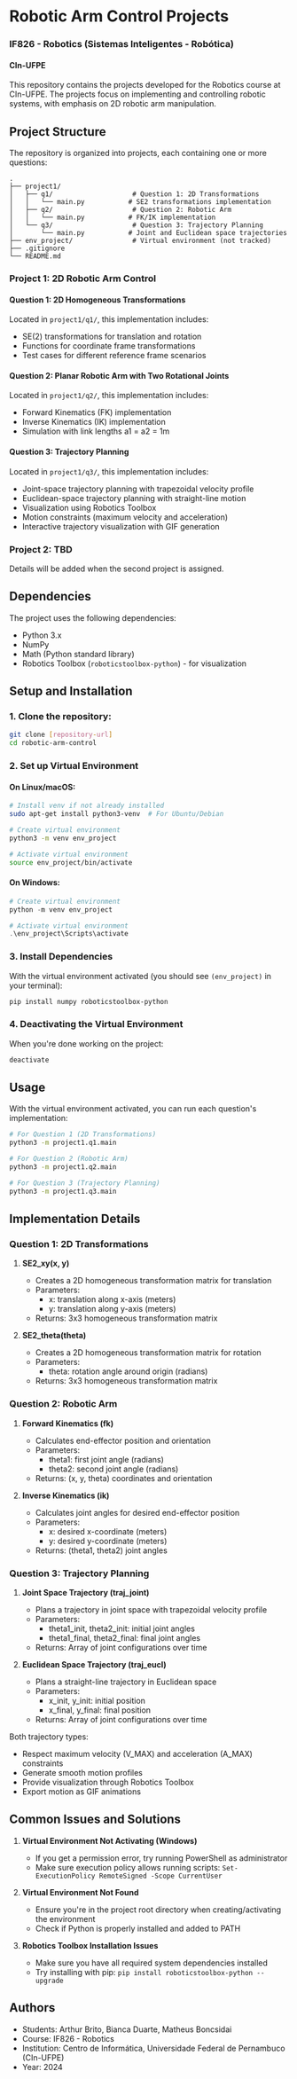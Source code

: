 # Robotic Arm Control Projects
### IF826 - Robotics (Sistemas Inteligentes - Robótica)
#### CIn-UFPE

This repository contains the projects developed for the Robotics course at CIn-UFPE. The projects focus on implementing and controlling robotic systems, with emphasis on 2D robotic arm manipulation.

## Project Structure

The repository is organized into projects, each containing one or more questions:

```
.
├── project1/
│   ├── q1/                    # Question 1: 2D Transformations
│   │   └── main.py           # SE2 transformations implementation
│   ├── q2/                    # Question 2: Robotic Arm
│   │   └── main.py           # FK/IK implementation
│   └── q3/                    # Question 3: Trajectory Planning
│       └── main.py           # Joint and Euclidean space trajectories
├── env_project/               # Virtual environment (not tracked)
├── .gitignore
└── README.md
```

### Project 1: 2D Robotic Arm Control

#### Question 1: 2D Homogeneous Transformations
Located in `project1/q1/`, this implementation includes:
- SE(2) transformations for translation and rotation
- Functions for coordinate frame transformations
- Test cases for different reference frame scenarios

#### Question 2: Planar Robotic Arm with Two Rotational Joints
Located in `project1/q2/`, this implementation includes:
- Forward Kinematics (FK) implementation
- Inverse Kinematics (IK) implementation
- Simulation with link lengths a1 = a2 = 1m

#### Question 3: Trajectory Planning
Located in `project1/q3/`, this implementation includes:
- Joint-space trajectory planning with trapezoidal velocity profile
- Euclidean-space trajectory planning with straight-line motion
- Visualization using Robotics Toolbox
- Motion constraints (maximum velocity and acceleration)
- Interactive trajectory visualization with GIF generation

### Project 2: TBD
Details will be added when the second project is assigned.

## Dependencies

The project uses the following dependencies:
- Python 3.x
- NumPy
- Math (Python standard library)
- Robotics Toolbox (`roboticstoolbox-python`) - for visualization

## Setup and Installation

### 1. Clone the repository:
```bash
git clone [repository-url]
cd robotic-arm-control
```

### 2. Set up Virtual Environment

#### On Linux/macOS:
```bash
# Install venv if not already installed
sudo apt-get install python3-venv  # For Ubuntu/Debian

# Create virtual environment
python3 -m venv env_project

# Activate virtual environment
source env_project/bin/activate
```

#### On Windows:
```powershell
# Create virtual environment
python -m venv env_project

# Activate virtual environment
.\env_project\Scripts\activate
```

### 3. Install Dependencies
With the virtual environment activated (you should see `(env_project)` in your terminal):
```bash
pip install numpy roboticstoolbox-python
```

### 4. Deactivating the Virtual Environment
When you're done working on the project:
```bash
deactivate
```

## Usage

With the virtual environment activated, you can run each question's implementation:

```bash
# For Question 1 (2D Transformations)
python3 -m project1.q1.main

# For Question 2 (Robotic Arm)
python3 -m project1.q2.main

# For Question 3 (Trajectory Planning)
python3 -m project1.q3.main
```

## Implementation Details

### Question 1: 2D Transformations

1. **SE2_xy(x, y)**
   - Creates a 2D homogeneous transformation matrix for translation
   - Parameters:
     - x: translation along x-axis (meters)
     - y: translation along y-axis (meters)
   - Returns: 3x3 homogeneous transformation matrix

2. **SE2_theta(theta)**
   - Creates a 2D homogeneous transformation matrix for rotation
   - Parameters:
     - theta: rotation angle around origin (radians)
   - Returns: 3x3 homogeneous transformation matrix

### Question 2: Robotic Arm

1. **Forward Kinematics (fk)**
   - Calculates end-effector position and orientation
   - Parameters:
     - theta1: first joint angle (radians)
     - theta2: second joint angle (radians)
   - Returns: (x, y, theta) coordinates and orientation

2. **Inverse Kinematics (ik)**
   - Calculates joint angles for desired end-effector position
   - Parameters:
     - x: desired x-coordinate (meters)
     - y: desired y-coordinate (meters)
   - Returns: (theta1, theta2) joint angles

### Question 3: Trajectory Planning

1. **Joint Space Trajectory (traj_joint)**
   - Plans a trajectory in joint space with trapezoidal velocity profile
   - Parameters:
     - theta1_init, theta2_init: initial joint angles
     - theta1_final, theta2_final: final joint angles
   - Returns: Array of joint configurations over time

2. **Euclidean Space Trajectory (traj_eucl)**
   - Plans a straight-line trajectory in Euclidean space
   - Parameters:
     - x_init, y_init: initial position
     - x_final, y_final: final position
   - Returns: Array of joint configurations over time

Both trajectory types:
- Respect maximum velocity (V_MAX) and acceleration (A_MAX) constraints
- Generate smooth motion profiles
- Provide visualization through Robotics Toolbox
- Export motion as GIF animations

## Common Issues and Solutions

1. **Virtual Environment Not Activating (Windows)**
   - If you get a permission error, try running PowerShell as administrator
   - Make sure execution policy allows running scripts: `Set-ExecutionPolicy RemoteSigned -Scope CurrentUser`

2. **Virtual Environment Not Found**
   - Ensure you're in the project root directory when creating/activating the environment
   - Check if Python is properly installed and added to PATH

3. **Robotics Toolbox Installation Issues**
   - Make sure you have all required system dependencies installed
   - Try installing with pip: `pip install roboticstoolbox-python --upgrade`

## Authors

- Students: Arthur Brito, Bianca Duarte, Matheus Boncsidai
- Course: IF826 - Robotics
- Institution: Centro de Informática, Universidade Federal de Pernambuco (CIn-UFPE)
- Year: 2024 